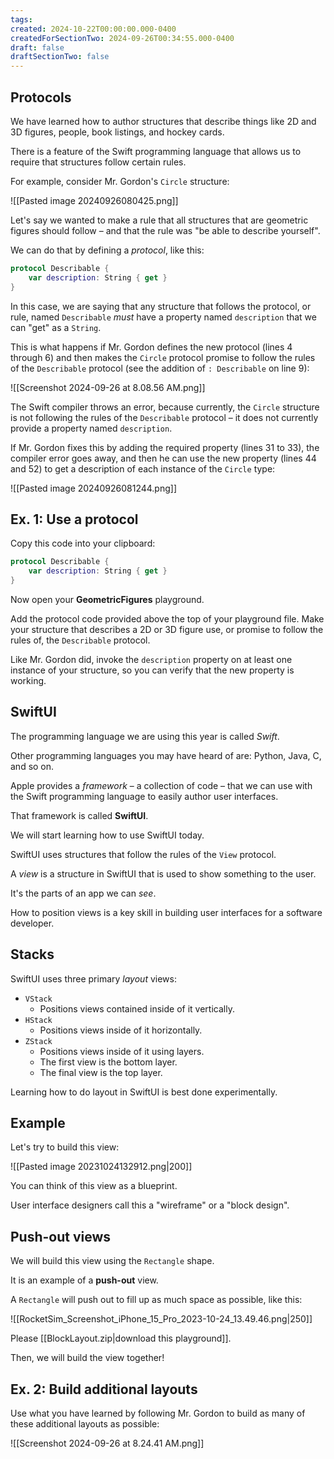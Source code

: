```yaml
---
tags:
created: 2024-10-22T00:00:00.000-0400
createdForSectionTwo: 2024-09-26T00:34:55.000-0400
draft: false
draftSectionTwo: false
---
```


## Protocols

We have learned how to author structures that describe things like 2D and 3D figures, people, book listings, and hockey cards.

There is a feature of the Swift programming language that allows us to require that structures follow certain rules.

For example, consider Mr. Gordon's `Circle` structure:

![[Pasted image 20240926080425.png]]

Let's say we wanted to make a rule that all structures that are geometric figures should follow – and that the rule was "be able to describe yourself".

We can do that by defining a *protocol*, like this:

```swift
protocol Describable {
	var description: String { get }
}
```

In this case, we are saying that any structure that follows the protocol, or rule, named `Describable` *must* have a property named `description` that we can "get" as a `String`.

This is what happens if Mr. Gordon defines the new protocol (lines 4 through 6) and then makes the `Circle` protocol promise to follow the rules of the `Describable` protocol (see the addition of `: Describable` on line 9):

![[Screenshot 2024-09-26 at 8.08.56 AM.png]]

The Swift compiler throws an error, because currently, the `Circle` structure is not following the rules of the `Describable` protocol – it does not currently provide a property named `description`.

If Mr. Gordon fixes this by adding the required property (lines 31 to 33), the compiler error goes away, and then he can use the new property (lines 44 and 52) to get a description of each instance of the `Circle` type:

![[Pasted image 20240926081244.png]]

## Ex. 1: Use a protocol

Copy this code into your clipboard:

```swift
protocol Describable {
	var description: String { get }
}
```

Now open your **GeometricFigures** playground.

Add the protocol code provided above the top of your playground file. Make your structure that describes a 2D or 3D figure use, or promise to follow the rules of, the `Describable` protocol. 

Like Mr. Gordon did, invoke the `description` property on at least one instance of your structure, so you can verify that the new property is working.

## SwiftUI

The programming language we are using this year is called *Swift*.

Other programming languages you may have heard of are: Python, Java, C, and so on.

Apple provides a *framework* – a collection of code – that we can use with the Swift programming language to easily author user interfaces.

That framework is called **SwiftUI**.

We will start learning how to use SwiftUI today.

SwiftUI uses structures that follow the rules of the `View` protocol.

A *view* is a structure in SwiftUI that is used to show something to the user.

It's the parts of an app we can *see*.

How to position views is a key skill in building user interfaces for a software developer.

## Stacks

SwiftUI uses three primary *layout* views:

- `VStack`
	- Positions views contained inside of it vertically.
- `HStack`
	- Positions views inside of it horizontally.
- `ZStack`
	- Positions views inside of it using layers.
	- The first view is the bottom layer.
	- The final view is the top layer.

Learning how to do layout in SwiftUI is best done experimentally.

## Example

Let's try to build this view:

![[Pasted image 20231024132912.png|200]]

You can think of this view as a blueprint.

User interface designers call this a "wireframe" or a "block design".

## Push-out views

We will build this view using the `Rectangle` shape.

It is an example of a **push-out** view.

A `Rectangle` will push out to fill up as much space as possible, like this:

![[RocketSim_Screenshot_iPhone_15_Pro_2023-10-24_13.49.46.png|250]]

Please [[BlockLayout.zip|download this playground]].

Then, we will build the view together!

## Ex. 2: Build additional layouts

Use what you have learned by following Mr. Gordon to build as many of these additional layouts as possible:

![[Screenshot 2024-09-26 at 8.24.41 AM.png]]



